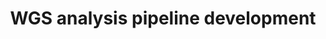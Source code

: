 ---
layout: post
location: DESS degree internship
title: WGS analysis pipeline development
image: 
category: genomics
tag: transcriptomics
description: Project in collaboration with Silversides Veterinary research laboratory for the CERMO-FC. Identify genetic variants causing birth malformations causing prematured death in Biewer Terrier dog breed. The data available were DNA-seq sequencing of prematurely dead individuals and their parents.
contributors: Golrokh Kiani
tasks: Development of the data analysis pipeline, Execution of the genetic comparison analysis pipeline
tools: Bash, Python 3, FastP, BWA, Sambamba, Picard, GATK, BCFTools, Mutect2, VarScan, ANNOVAR
article: 
github: https://github.com/bioinfoUQAM/WGS_Pipeline.git
website: 
---